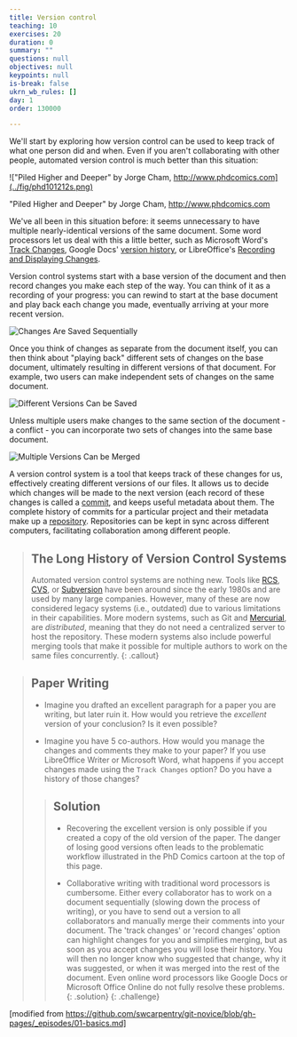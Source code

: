 ```yaml
---
title: Version control
teaching: 10
exercises: 20
duration: 0
summary: ""
questions: null
objectives: null
keypoints: null
is-break: false
ukrn_wb_rules: []
day: 1
order: 130000

---
```

We'll start by exploring how version control can be used
to keep track of what one person did and when.
Even if you aren't collaborating with other people,
automated version control is much better than this situation:

!["Piled Higher and Deeper" by Jorge Cham, http://www.phdcomics.com](../fig/phd101212s.png)

"Piled Higher and Deeper" by Jorge Cham, http://www.phdcomics.com

We've all been in this situation before: it seems unnecessary to have
multiple nearly-identical versions of the same document. Some word
processors let us deal with this a little better, such as Microsoft
Word's 
[Track Changes](https://support.office.com/en-us/article/Track-changes-in-Word-197ba630-0f5f-4a8e-9a77-3712475e806a), 
Google Docs' [version history](https://support.google.com/docs/answer/190843?hl=en), or 
LibreOffice's [Recording and Displaying Changes](https://help.libreoffice.org/Common/Recording_and_Displaying_Changes).

Version control systems start with a base version of the document and
then record changes you make each step of the way. You can
think of it as a recording of your progress: you can rewind to start at the base
document and play back each change you made, eventually arriving at your
more recent version.

![Changes Are Saved Sequentially](../fig/play-changes.svg)

Once you think of changes as separate from the document itself, you
can then think about "playing back" different sets of changes on the base document, ultimately
resulting in different versions of that document. For example, two users can make independent
sets of changes on the same document. 

![Different Versions Can be Saved](../fig/versions.svg)

Unless multiple users make changes to the same section of the document - a conflict - you can 
incorporate two sets of changes into the same base document.

![Multiple Versions Can be Merged](../fig/merge.svg)

A version control system is a tool that keeps track of these changes for us,
effectively creating different versions of our files. It allows us to decide
which changes will be made to the next version (each record of these changes is
called a [commit](), and keeps useful metadata
about them. The complete history of commits for a particular project and their
metadata make up a [repository]().
Repositories can be kept in sync across different computers, facilitating
collaboration among different people.

> ## The Long History of Version Control Systems
>
> Automated version control systems are nothing new.
> Tools like [RCS](https://en.wikipedia.org/wiki/Revision_Control_System), [CVS](https://en.wikipedia.org/wiki/Concurrent_Versions_System), or [Subversion](https://en.wikipedia.org/wiki/Apache_Subversion) have been around since the early 1980s and are used by 
> many large companies.
> However, many of these are now considered legacy systems (i.e., outdated) due to various 
> limitations in their capabilities.
> More modern systems, such as Git and [Mercurial](https://swcarpentry.github.io/hg-novice/),
> are *distributed*, meaning that they do not need a centralized server to host the repository.
> These modern systems also include powerful merging tools that make it possible for 
> multiple authors to work on
> the same files concurrently.
{: .callout}

> ## Paper Writing
>
> *   Imagine you drafted an excellent paragraph for a paper you are writing, but later ruin 
>     it. How would you retrieve the *excellent* version of your conclusion? Is it even possible?
>
> *   Imagine you have 5 co-authors. How would you manage the changes and comments 
>     they make to your paper?  If you use LibreOffice Writer or Microsoft Word, what happens if 
>     you accept changes made using the `Track Changes` option? Do you have a 
>     history of those changes?
>
> > ## Solution
> >
> > *   Recovering the excellent version is only possible if you created a copy
> >     of the old version of the paper. The danger of losing good versions
> >     often leads to the problematic workflow illustrated in the PhD Comics
> >     cartoon at the top of this page.
> >     
> > *   Collaborative writing with traditional word processors is cumbersome.
> >     Either every collaborator has to work on a document sequentially
> >     (slowing down the process of writing), or you have to send out a
> >     version to all collaborators and manually merge their comments into
> >     your document. The 'track changes' or 'record changes' option can
> >     highlight changes for you and simplifies merging, but as soon as you
> >     accept changes you will lose their history. You will then no longer
> >     know who suggested that change, why it was suggested, or when it was
> >     merged into the rest of the document. Even online word processors like
> >     Google Docs or Microsoft Office Online do not fully resolve these
> >     problems.
> {: .solution}
{: .challenge}

[modified from https://github.com/swcarpentry/git-novice/blob/gh-pages/_episodes/01-basics.md]